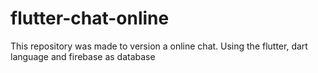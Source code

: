 # flutter-chat-online
This repository was made to version a online chat. Using the flutter, dart language and firebase as database

